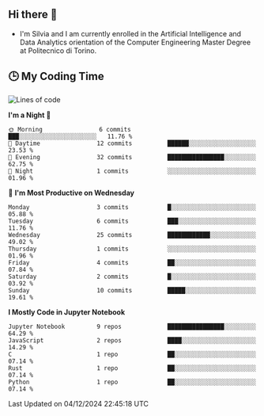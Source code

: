 ## Hi there 👋

- I'm Silvia and I am currently enrolled in the Artificial Intelligence and Data Analytics orientation of the Computer Engineering Master Degree at Politecnico di Torino.


<!-- <p align="center">
   <img style="height:170px;display:inline-block"  src="http://github-profile-summary-cards.vercel.app/api/cards/profile-details?username=silviapolizzi&theme=github_dark" />
   <img style="height:170px;display:inline-block"  src="http://github-profile-summary-cards.vercel.app/api/cards/most-commit-language?username=silviapolizzi&theme=github_dark&exclude=" /> 
</p> -->


## :clock3: My Coding Time 

<!--START_SECTION:waka-->
![Lines of code](https://img.shields.io/badge/From%20Hello%20World%20I%27ve%20Written-83.5%20thousand%20lines%20of%20code-blue)

**I'm a Night 🦉** 

```text
🌞 Morning                6 commits           ███░░░░░░░░░░░░░░░░░░░░░░   11.76 % 
🌆 Daytime                12 commits          ██████░░░░░░░░░░░░░░░░░░░   23.53 % 
🌃 Evening                32 commits          ████████████████░░░░░░░░░   62.75 % 
🌙 Night                  1 commits           ░░░░░░░░░░░░░░░░░░░░░░░░░   01.96 % 
```
📅 **I'm Most Productive on Wednesday** 

```text
Monday                   3 commits           █░░░░░░░░░░░░░░░░░░░░░░░░   05.88 % 
Tuesday                  6 commits           ███░░░░░░░░░░░░░░░░░░░░░░   11.76 % 
Wednesday                25 commits          ████████████░░░░░░░░░░░░░   49.02 % 
Thursday                 1 commits           ░░░░░░░░░░░░░░░░░░░░░░░░░   01.96 % 
Friday                   4 commits           ██░░░░░░░░░░░░░░░░░░░░░░░   07.84 % 
Saturday                 2 commits           █░░░░░░░░░░░░░░░░░░░░░░░░   03.92 % 
Sunday                   10 commits          █████░░░░░░░░░░░░░░░░░░░░   19.61 % 
```


**I Mostly Code in Jupyter Notebook** 

```text
Jupyter Notebook         9 repos             ████████████████░░░░░░░░░   64.29 % 
JavaScript               2 repos             ████░░░░░░░░░░░░░░░░░░░░░   14.29 % 
C                        1 repo              ██░░░░░░░░░░░░░░░░░░░░░░░   07.14 % 
Rust                     1 repo              ██░░░░░░░░░░░░░░░░░░░░░░░   07.14 % 
Python                   1 repo              ██░░░░░░░░░░░░░░░░░░░░░░░   07.14 % 
```




 Last Updated on 04/12/2024 22:45:18 UTC
<!--END_SECTION:waka-->
